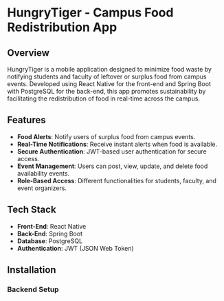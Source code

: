 # HungryTiger - Campus Food Redistribution App

## Overview
HungryTiger is a mobile application designed to minimize food waste by notifying students and faculty of leftover or surplus food from campus events. Developed using React Native for the front-end and Spring Boot with PostgreSQL for the back-end, this app promotes sustainability by facilitating the redistribution of food in real-time across the campus.

## Features
- **Food Alerts**: Notify users of surplus food from campus events.
- **Real-Time Notifications**: Receive instant alerts when food is available.
- **Secure Authentication**: JWT-based user authentication for secure access.
- **Event Management**: Users can post, view, update, and delete food availability events.
- **Role-Based Access**: Different functionalities for students, faculty, and event organizers.

## Tech Stack
- **Front-End**: React Native
- **Back-End**: Spring Boot
- **Database**: PostgreSQL
- **Authentication**: JWT (JSON Web Token)

## Installation

### Backend Setup

